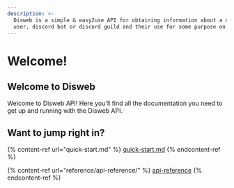 ```yaml
---
description: >-
  Disweb is a simple & easy2use API for obtaining information about a discord
  user, discord bot or discord guild and their use for some purpose on websites!
---
```


# Welcome!

## Welcome to Disweb

Welcome to Disweb API! Here you'll find all the documentation you need to get up and running with the Disweb API.

## Want to jump right in?
{% content-ref url="quick-start.md" %}
[quick-start.md](quick-start.md)
{% endcontent-ref %}

{% content-ref url="reference/api-reference/" %}
[api-reference](reference/api-reference/)
{% endcontent-ref %}
